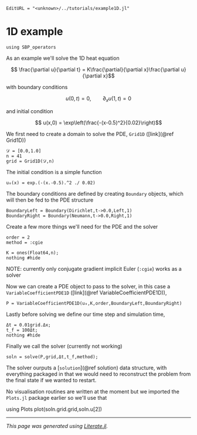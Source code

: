 ```@meta
EditURL = "<unknown>/../tutorials/example1D.jl"
```

# 1D example

````@example example1D
using SBP_operators
````

As an example we'll solve the 1D heat equation
```math
      \frac{\partial u}{\partial t} = K\frac{\partial}{\partial x}\frac{\partial u}{\partial x}
```
with boundary conditions
```math
      u(0,t) = 0, \qquad \partial_x u(1,t) = 0
```
and initial condition
```math
      u(x,0) = \exp\left(\frac{-(x-0.5)^2}{0.02}\right)
```


We first need to create a domain to solve the PDE,
`Grid1D` ([link](@ref Grid1D))

````@example example1D
𝒟 = [0.0,1.0]
n = 41
grid = Grid1D(𝒟,n)
````

The initial condition is a simple function

````@example example1D
u₀(x) = exp.(-(x.-0.5).^2 ./ 0.02)
````

The boundary conditions are defined by creating `Boundary` objects, which will then be fed to the PDE structure

````@example example1D
BoundaryLeft = Boundary(Dirichlet,t->0.0,Left,1)
BoundaryRight = Boundary(Neumann,t->0.0,Right,1)
````

Create a few more things we'll need for the PDE and the solver

````@example example1D
order = 2
method = :cgie

K = ones(Float64,n);
nothing #hide
````

NOTE: currently only conjugate gradient implicit Euler (`:cgie`) works as a solver

Now we can create a PDE object to pass to the solver, in this case a `VariableCoefficientPDE1D` ([link](@ref VariableCoefficientPDE1D)),

````@example example1D
P = VariableCoefficientPDE1D(u₀,K,order,BoundaryLeft,BoundaryRight)
````

Lastly before solving we define our time step and simulation time,

````@example example1D
Δt = 0.01grid.Δx;
t_f = 100Δt;
nothing #hide
````

Finally we call the solver (currently not working)

`soln = solve(P,grid,Δt,t_f,method);`

The solver ourputs a [`solution`](@ref solution) data structure, with everything packaged in that we would need to reconstruct
the problem from the final state if we wanted to restart.

No visualisation routines are written at the moment but we imported the `Plots.jl` package earlier so we'll use that

using Plots
plot(soln.grid.grid,soln.u[2])

---

*This page was generated using [Literate.jl](https://github.com/fredrikekre/Literate.jl).*

